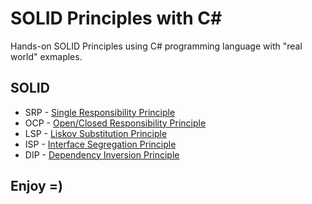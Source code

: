 # SOLID Principles with C#

Hands-on SOLID Principles using C# programming language with "real world" exmaples.

## SOLID

- SRP - [Single Responsibility Principle](https://github.com/richielybmp/solid-design-principles-in-c-sharp/tree/master/SRP.SingleResponsibilityPrinciple)
- OCP - [Open/Closed Responsibility Principle]([https://github.com/richielybmp/solid-design-principles-in-c-sharp/tree/master/OCP.OpenClosedPrinciple])
- LSP - [Liskov Substitution Principle]([https://github.com/richielybmp/solid-design-principles-in-c-sharp/tree/master/LSP.LiskovSubstitutionPrinciple])
- ISP - [Interface Segregation Principle]([https://github.com/richielybmp/solid-design-principles-in-c-sharp/tree/master/ISP.InterfaceSegregationPrinciple])
- DIP - [Dependency Inversion Principle]([https://github.com/richielybmp/solid-design-principles-in-c-sharp/tree/master/DIP.DependencyInversionPrinciple])


## Enjoy =)
